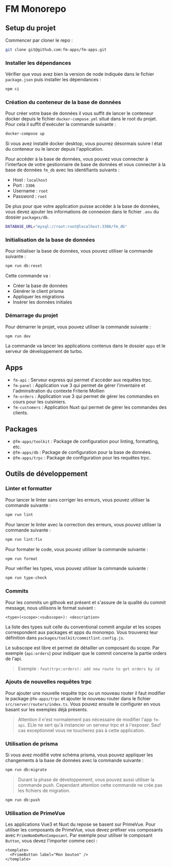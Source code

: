 # FM Monorepo

## Setup du projet

Commencer par cloner le repo :

```bash
git clone git@github.com:fm-apps/fm-apps.git
```

### Installer les dépendances

Vérifier que vous avez bien la version de node indiquée dans le fichier `package.json` puis installer les dépendances :

```bash
npm ci
```

### Création du conteneur de la base de données

Pour créer votre base de données il vous suffit de lancer le conteneur docker depuis le fichier `docker-compose.yml`
situé dans le root du projet. Pour cela il suffit d'exécuter la commande suivante :

```bash
docker-compose up
```

Si vous avez installé docker desktop, vous pourrez désormais suivre l état du conteneur ou le lancer depuis
l'application.

Pour accéder à la base de données, vous pouvez vous connecter à l'interface de votre gestionnaire de base de données et
vous connecter à la base de données `fm_db` avec les identifiants suivants :

- Host : `localhost`
- Port : `3306`
- Username : `root`
- Password : `root`

De plus pour que votre application puisse accéder à la base de données, vous devez ajouter les informations de connexion
dans le fichier `.env` du dossier `packages/db`.

```bash
DATABASE_URL="mysql://root:root@localhost:3306/fm_db"
```

### Initialisation de la base de données

Pour initialiser la base de données, vous pouvez utiliser la commande suivante :

```bash
npm run db:reset
```

Cette commande va :

- Créer la base de données
- Générer le client prisma
- Appliquer les migrations
- Insérer les données initiales

### Démarrage du projet

Pour démarrer le projet, vous pouvez utiliser la commande suivante :

```bash
npm run dev
```

La commande va lancer les applications contenus dans le dossier `apps` et le serveur de développement de turbo.

## Apps

- `fm-api` : Serveur express qui permet d'accéder aux requêtes trpc.
- `fm-panel` : Application vue 3 qui permet de gérer l'inventaire et l'adminsitration du contexte Friterie Mollien
- `fm-orders` : Application vue 3 qui permet de gérer les commandes en cours pour les cuisiniers.
- `fm-customers` : Application Nuxt qui permet de gérer les commandes des clients.

## Packages

- `@fm-apps/toolkit` : Package de configuration pour linting, formatting, etc.
- `@fm-apps/db` : Package de configuration pour la base de données.
- `@fm-apps/trpc` : Package de configuration pour les requêtes trpc.

## Outils de développement

### Linter et formatter

Pour lancer le linter sans corriger les erreurs, vous pouvez utiliser la commande suivante :

```bash
npm run lint
```

Pour lancer le linter avec la correction des erreurs, vous pouvez utiliser la commande suivante :

```bash
npm run lint:fix
```

Pour formater le code, vous pouvez utiliser la commande suivante :

```bash
npm run format
```

Pour vérifier les types, vous pouvez utiliser la commande suivante :

```bash
npm run type-check
```

### Commits

Pour les commits un githook est présent et s'assure de la qualité du commit message, nous utilisons le format suivant :

```
<type>(<scope>:<subscope>): <description>
```

La liste des types suit celle du conventional commit angular et les scopes correspondent aux packages et apps du
monorepo. Vous trouverez leur définition dans `packages/toolkit/commitlint.config.js`.

Le subscope est libre et permet de détailler un composant du scope. Par exemple (`api:orders`) pour indiquer que le
commit concerne la partie orders de l'api.

> Exemple : `feat(trpc:orders): add new route to get orders by id`

### Ajouts de nouvelles requêtes trpc

Pour ajouter une nouvelle requête trpc ou un nouveau router il faut modifier le package `@fm-apps/trpc` et ajouter le
nouveau router dans le fichier `src/server/routers/index.ts`. Vous pouvez ensuite le configurer en vous basant sur les
exemples déjà présents.

> Attention il n'est normalement pas nécessaire de modifier l'app `fm-api`. ELle ne sert qu'à instancier un serveur trpc
> et à l'exposer. Sauf cas exceptionnel vous ne toucherez pas à cette application.

### Utilisation de prisma

Si vous avez modifié votre schéma prisma, vous pouvez appliquer les changements à la base de données avec la commande
suivante :

```bash
npm run db:migrate
```

> Durant la phase de développement, vous pouvez aussi utiliser la commande push. Cependant attention cette commande ne
> crée pas les fichiers de migration.

```bash
npm run db:push
```

### Utilisation de PrimeVue

Les applications Vue3 et Nuxt du repose se basent sur PrimeVue. Pour utiliser les composants de PrimeVue, vous devez
préfixer vos composants avec `PrimeNomDeMonComposant`. Par exemple pour utiliser le composant `Button`, vous devez
l'importer comme ceci :

```vue
<template>
  <PrimeButton label="Mon bouton" />
</template>
```
